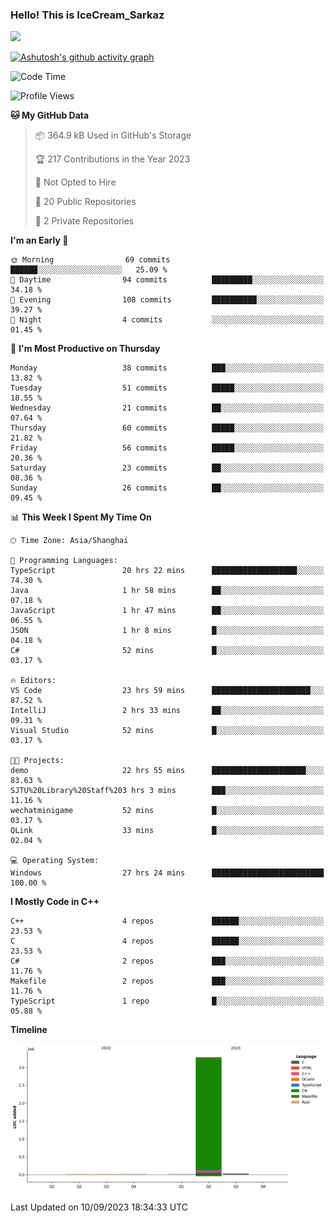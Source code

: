 ### Hello! This is IceCream_Sarkaz

![](https://github-readme-stats.vercel.app/api?username=Huang-Yuhan&theme=dark)

[![Ashutosh's github activity graph](https://github-readme-activity-graph.vercel.app/graph?username=Huang-Yuhan&bg_color=000000&color=ffffff&line=c061cb&point=c64600&area=true&hide_border=true)](https://github.com/ashutosh00710/github-readme-activity-graph)


<!--START_SECTION:waka-->
![Code Time](http://img.shields.io/badge/Code%20Time-230%20hrs%2033%20mins-blue)

![Profile Views](http://img.shields.io/badge/Profile%20Views-0-blue)

**🐱 My GitHub Data** 

> 📦 364.9 kB Used in GitHub's Storage 
 > 
> 🏆 217 Contributions in the Year 2023
 > 
> 🚫 Not Opted to Hire
 > 
> 📜 20 Public Repositories 
 > 
> 🔑 2 Private Repositories 
 > 
**I'm an Early 🐤** 

```text
🌞 Morning                69 commits          ██████░░░░░░░░░░░░░░░░░░░   25.09 % 
🌆 Daytime                94 commits          █████████░░░░░░░░░░░░░░░░   34.18 % 
🌃 Evening                108 commits         ██████████░░░░░░░░░░░░░░░   39.27 % 
🌙 Night                  4 commits           ░░░░░░░░░░░░░░░░░░░░░░░░░   01.45 % 
```
📅 **I'm Most Productive on Thursday** 

```text
Monday                   38 commits          ███░░░░░░░░░░░░░░░░░░░░░░   13.82 % 
Tuesday                  51 commits          █████░░░░░░░░░░░░░░░░░░░░   18.55 % 
Wednesday                21 commits          ██░░░░░░░░░░░░░░░░░░░░░░░   07.64 % 
Thursday                 60 commits          █████░░░░░░░░░░░░░░░░░░░░   21.82 % 
Friday                   56 commits          █████░░░░░░░░░░░░░░░░░░░░   20.36 % 
Saturday                 23 commits          ██░░░░░░░░░░░░░░░░░░░░░░░   08.36 % 
Sunday                   26 commits          ██░░░░░░░░░░░░░░░░░░░░░░░   09.45 % 
```


📊 **This Week I Spent My Time On** 

```text
🕑︎ Time Zone: Asia/Shanghai

💬 Programming Languages: 
TypeScript               20 hrs 22 mins      ███████████████████░░░░░░   74.30 % 
Java                     1 hr 58 mins        ██░░░░░░░░░░░░░░░░░░░░░░░   07.18 % 
JavaScript               1 hr 47 mins        ██░░░░░░░░░░░░░░░░░░░░░░░   06.55 % 
JSON                     1 hr 8 mins         █░░░░░░░░░░░░░░░░░░░░░░░░   04.18 % 
C#                       52 mins             █░░░░░░░░░░░░░░░░░░░░░░░░   03.17 % 

🔥 Editors: 
VS Code                  23 hrs 59 mins      ██████████████████████░░░   87.52 % 
IntelliJ                 2 hrs 33 mins       ██░░░░░░░░░░░░░░░░░░░░░░░   09.31 % 
Visual Studio            52 mins             █░░░░░░░░░░░░░░░░░░░░░░░░   03.17 % 

🐱‍💻 Projects: 
demo                     22 hrs 55 mins      █████████████████████░░░░   83.63 % 
SJTU%20Library%20Staff%203 hrs 3 mins        ███░░░░░░░░░░░░░░░░░░░░░░   11.16 % 
wechatminigame           52 mins             █░░░░░░░░░░░░░░░░░░░░░░░░   03.17 % 
QLink                    33 mins             █░░░░░░░░░░░░░░░░░░░░░░░░   02.04 % 

💻 Operating System: 
Windows                  27 hrs 24 mins      █████████████████████████   100.00 % 
```

**I Mostly Code in C++** 

```text
C++                      4 repos             ██████░░░░░░░░░░░░░░░░░░░   23.53 % 
C                        4 repos             ██████░░░░░░░░░░░░░░░░░░░   23.53 % 
C#                       2 repos             ███░░░░░░░░░░░░░░░░░░░░░░   11.76 % 
Makefile                 2 repos             ███░░░░░░░░░░░░░░░░░░░░░░   11.76 % 
TypeScript               1 repo              █░░░░░░░░░░░░░░░░░░░░░░░░   05.88 % 
```



**Timeline**

![Lines of Code chart](https://raw.githubusercontent.com/Huang-Yuhan/Huang-Yuhan/main/assets/bar_graph.png)


 Last Updated on 10/09/2023 18:34:33 UTC
<!--END_SECTION:waka-->
